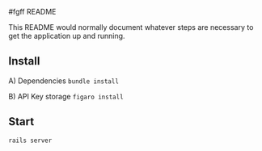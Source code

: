 #fgff README

This README would normally document whatever steps are necessary to get the
application up and running.

## Install
A) Dependencies
 `bundle install`

B) API Key storage 
 `figaro install `

## Start
`rails server`

